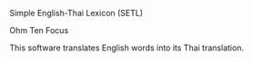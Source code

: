 Simple English-Thai Lexicon (SETL)

Ohm Ten Focus

This software translates English words into its Thai translation.
